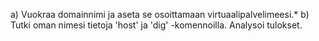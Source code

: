 a) Vuokraa domainnimi ja aseta se osoittamaan virtuaalipalvelimeesi.*
b) Tutki oman nimesi tietoja 'host' ja 'dig' -komennoilla. Analysoi tulokset.
